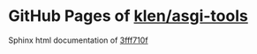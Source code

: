 GitHub Pages of [klen/asgi-tools](https://github.com/klen/asgi-tools.git)
===
Sphinx html documentation of [3fff710f](https://github.com/klen/asgi-tools/tree/3fff710f653120730dd552b66bbc796531dcf6e3)
